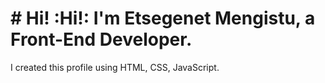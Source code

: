 # # Hi! :Hi!: I'm Etsegenet Mengistu, a Front-End Developer.
I created this profile using HTML, CSS, JavaScript. 

